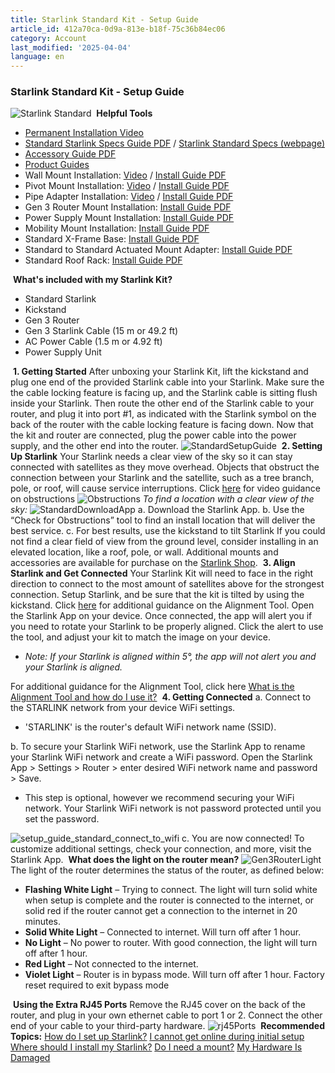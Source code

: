 ```yaml
---
title: Starlink Standard Kit - Setup Guide
article_id: 412a70ca-0d9a-813e-b18f-75c36b84ec06
category: Account
last_modified: '2025-04-04'
language: en
---
```


### Starlink Standard Kit - Setup Guide
![Starlink Standard](https://www.starlink.com/public-files/Starlink_Standard_Hero_500x500.png)
​
**Helpful Tools**
  * [Permanent Installation Video](https://www.starlink.com/support/article/<https:/www.starlink.com/videos/4>)
  * [Standard Starlink Specs Guide PDF](https://www.starlink.com/support/article/<https:/www.starlink.com/public-files/specification_sheet_standard.pdf>) / [Starlink Standard Specs (webpage)](https://www.starlink.com/support/article/<https:/www.starlink.com/specifications?spec=4>)
  * [Accessory Guide PDF](https://www.starlink.com/support/article/<https:/www.starlink.com/public-files/accessories_guide_standard.pdf>)
  * [Product Guides](https://www.starlink.com/support/article/<https:/www.starlink.com/support/article/7267ac4b-a924-c0ea-733a-1f902d27cc89>)
  * Wall Mount Installation: [Video](https://www.starlink.com/support/article/<https:/www.starlink.com/videos/6>) / [Install Guide PDF](https://www.starlink.com/support/article/<https:/www.starlink.com/public-files/installation_guide_standard_wall_mount.pdf>)
  * Pivot Mount Installation: [Video](https://www.starlink.com/support/article/<https:/www.starlink.com/videos/7>) / [Install Guide PDF](https://www.starlink.com/support/article/<https:/www.starlink.com/public-files/installation_guide_standard_pivot_mount.pdf>)
  * Pipe Adapter Installation: [Video](https://www.starlink.com/support/article/<https:/www.starlink.com/videos/8>) / [Install Guide PDF](https://www.starlink.com/support/article/<https:/www.starlink.com/public-files/installation_guide_standard_pipe_adapter.pdf>)
  * Gen 3 Router Mount Installation: [Install Guide PDF](https://www.starlink.com/support/article/<https:/www.starlink.com/public-files/installation_guide_standard_router_mount%203.pdf>)
  * Power Supply Mount Installation: [Install Guide PDF](https://www.starlink.com/support/article/<https:/www.starlink.com/public-files/installation_guide_standard_power_supply_mount%204.pdf>)
  * Mobility Mount Installation: [Install Guide PDF](https://www.starlink.com/support/article/<https:/www.starlink.com/public-files/installation_guide_standard_mobility_mount.pdf>)
  * Standard X-Frame Base: [Install Guide PDF](https://www.starlink.com/support/article/<https:/www.starlink.com/public-files/installation_guide_standard_xframe_base.pdf>)
  * Standard to Standard Actuated Mount Adapter: [Install Guide PDF](https://www.starlink.com/support/article/<https:/www.starlink.com/public-files/installation_guide_standard_to_standard_actuated_mount_adapter.pdf>)
  * Standard Roof Rack: [Install Guide PDF](https://www.starlink.com/support/article/<https:/www.starlink.com/public-files/installation_guide_standard_roof%20rack_mount.pdf>)


​
**What's included with my Starlink Kit?**
  * Standard Starlink
  * Kickstand
  * Gen 3 Router
  * Gen 3 Starlink Cable (15 m or 49.2 ft)
  * AC Power Cable (1.5 m or 4.92 ft)
  * Power Supply Unit


​ **1. Getting Started** After unboxing your Starlink Kit, lift the kickstand and plug one end of the provided Starlink cable into your Starlink. Make sure the the cable locking feature is facing up, and the Starlink cable is sitting flush inside your Starlink.
Then route the other end of the Starlink cable to your router, and plug it into port #1, as indicated with the Starlink symbol on the back of the router with the cable locking feature is facing down.
Now that the kit and router are connected, plug the power cable into the power supply, and the other end into the router.
![StandardSetupGuide](https://www.starlink.com/public-files/setup_guide_standard_install_cables.png)
​
**2. Setting Up Starlink** Your Starlink needs a clear view of the sky so it can stay connected with satellites as they move overhead. Objects that obstruct the connection between your Starlink and the satellite, such as a tree branch, pole, or roof, will cause service interruptions. Click [here](https://www.starlink.com/support/article/<https:/www.starlink.com/videos/2>) for video guidance on obstructions
![Obstructions](https://www.starlink.com/public-files/setup_guide_standard_obstructions.png)
_To find a location with a clear view of the sky:_
![StandardDownloadApp](https://www.starlink.com/public-files/setup_guide_standard_download_starlink_app.png)
a. Download the Starlink App. 
b. Use the “Check for Obstructions” tool to find an install location that will deliver the best service.
c. For best results, use the kickstand to tilt Starlink
If you could not find a clear field of view from the ground level, consider installing in an elevated location, like a roof, pole, or wall. Additional mounts and accessories are available for purchase on the [Starlink Shop](https://www.starlink.com/support/article/<https:/starlink.com/shop/>). 
​
**3. Align Starlink and Get Connected** Your Starlink Kit will need to face in the right direction to connect to the most amount of satellites above for the strongest connection. Setup Starlink, and be sure that the kit is tilted by using the kickstand. Click [here](https://www.starlink.com/support/article/<https:/www.starlink.com/videos/9>) for additional guidance on the Alignment Tool. 
Open the Starlink App on your device. Once connected, the app will alert you if you need to rotate your Starlink to be properly aligned. Click the alert to use the tool, and adjust your kit to match the image on your device. 
  * _Note: If your Starlink is aligned within 5°, the app will not alert you and your Starlink is aligned._


For additional guidance for the Alignment Tool, click here [What is the Alignment Tool and how do I use it?](https://www.starlink.com/support/article/<https:/support.starlink.com/?topic=ec11895c-bf17-f4fe-5d17-bbbfc0b2a906>)
​
**4. Getting Connected**
a. Connect to the STARLINK network from your device WiFi settings.
  * 'STARLINK' is the router's default WiFi network name (SSID).


b. To secure your Starlink WiFi network, use the Starlink App to rename your Starlink WiFi network and create a WiFi password. Open the Starlink App > Settings > Router > enter desired WiFi network name and password > Save.
  * This step is optional, however we recommend securing your WiFi network. Your Starlink WiFi network is not password protected until you set the password.


![setup_guide_standard_connect_to_wifi](https://www.starlink.com/public-files/setup_guide_standard_connect_to_wifi.png)
c. You are now connected! To customize additional settings, check your connection, and more, visit the Starlink App.
​
**What does the light on the router mean?**
![Gen3RouterLight](https://www.starlink.com/public-files/setup_guide_gen3_router_light.png)
The light of the router determines the status of the router, as defined below:
  * **Flashing White Light** – Trying to connect. The light will turn solid white when setup is complete and the router is connected to the internet, or solid red if the router cannot get a connection to the internet in 20 minutes.
  * **Solid White Light** – Connected to internet. Will turn off after 1 hour.
  * **No Light** – No power to router. With good connection, the light will turn off after 1 hour.
  * **Red Light** – Not connected to the internet.
  * **Violet Light** – Router is in bypass mode. Will turn off after 1 hour. Factory reset required to exit bypass mode


​
**Using the Extra RJ45 Ports** Remove the RJ45 cover on the back of the router, and plug in your own ethernet cable to port 1 or 2. Connect the other end of your cable to your third-party hardware.
![rj45Ports](https://www.starlink.com/public-files/setup_guide_gen3_router_mesh.png)
​
**Recommended Topics:**
[How do I set up Starlink?](https://www.starlink.com/support/article/<https:/support.starlink.com/?topic=cd99e833-2adc-1cb2-01c3-7f1fbefa3784>)
[I cannot get online during initial setup](https://www.starlink.com/support/article/<https:/support.starlink.com/?topic=69fb2aa3-d326-4387-5708-178327d9825e>)
[Where should I install my Starlink?](https://www.starlink.com/support/article/<https:/support.starlink.com/?topic=5aec169f-4cbb-72a1-60eb-14a49cbd2858>)
[Do I need a mount?](https://www.starlink.com/support/article/<https:/support.starlink.com/?topic=b9532240-605d-a5b5-4859-f558f1e0cc97>)
[My Hardware Is Damaged](https://www.starlink.com/support/article/<https:/support.starlink.com/?topic=9ede0174-9d0b-6133-27d7-5607cc21ce24>)